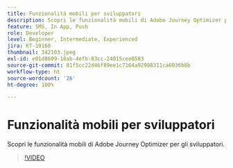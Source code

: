 ```yaml
---
title: Funzionalità mobili per sviluppatori
description: Scopri le funzionalità mobili di Adobe Journey Optimizer per gli sviluppatori.
feature: SMS, In App, Push
role: Developer
level: Beginner, Intermediate, Experienced
jira: KT-10168
thumbnail: 342103.jpeg
exl-id: e01d8609-18ab-4efb-83cc-24015cee0583
source-git-commit: 81f5cc22d46f89ee1c7164a92988311ca6036b8b
workflow-type: ht
source-wordcount: '26'
ht-degree: 100%

---
```


# Funzionalità mobili per sviluppatori

Scopri le funzionalità mobili di Adobe Journey Optimizer per gli sviluppatori.

>[!VIDEO](https://video.tv.adobe.com/v/342103?quality=12&learn=on)
